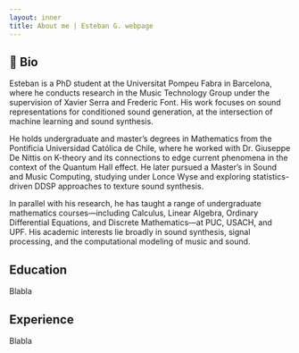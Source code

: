 ```yaml
---
layout: inner
title: About me | Esteban G. webpage
---
```


<h2>🎵 Bio</h2>

<p>Esteban is a PhD student at the Universitat Pompeu Fabra in Barcelona, where he conducts research in the Music Technology Group under the supervision of Xavier Serra and Frederic Font. His work focuses on sound representations for conditioned sound generation, at the intersection of machine learning and sound synthesis.</p>

<p>He holds undergraduate and master’s degrees in Mathematics from the Pontificia Universidad Católica de Chile, where he worked with Dr. Giuseppe De Nittis on K-theory and its connections to edge current phenomena in the context of the Quantum Hall effect. He later pursued a Master’s in Sound and Music Computing, studying under Lonce Wyse and exploring statistics-driven DDSP approaches to texture sound synthesis.</p>

<p>In parallel with his research, he has taught a range of undergraduate mathematics courses—including Calculus, Linear Algebra, Ordinary Differential Equations, and Discrete Mathematics—at PUC, USACH, and UPF. His academic interests lie broadly in sound synthesis, signal processing, and the computational modeling of music and sound.</p>

<h2> Education</h2>

Blabla

<h2> Experience</h2>

Blabla
